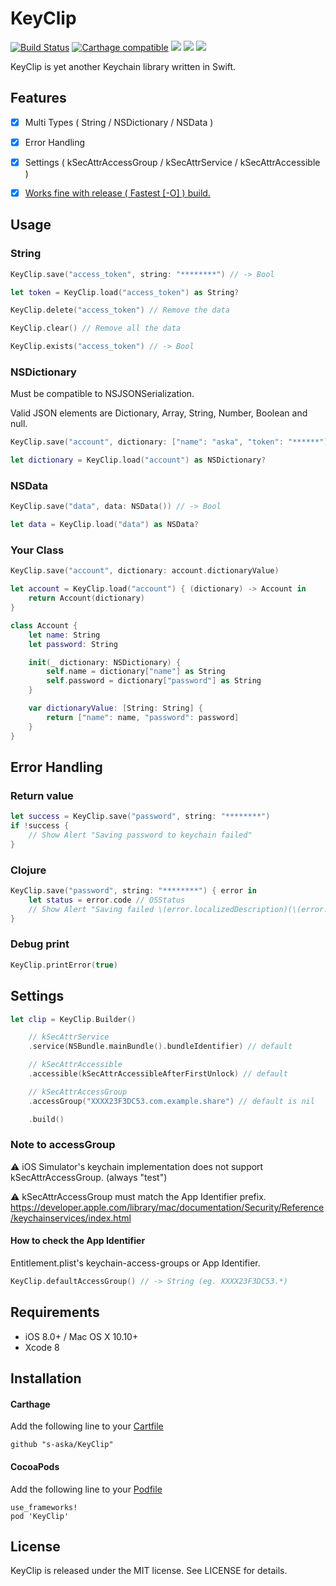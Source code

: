 # KeyClip

[![Build Status](https://www.bitrise.io/app/8ab98cb35d63d2a8.svg?token=bPKUkQrsCZT8SlQaflgdOA&branch=master)](https://www.bitrise.io/app/8ab98cb35d63d2a8)
[![Carthage compatible](https://img.shields.io/badge/Carthage-compatible-4BC51D.svg?style=flat)](https://github.com/Carthage/Carthage)
[![](https://img.shields.io/badge/Xcode-8%2B-brightgreen.svg?style=flat)]()
[![](https://img.shields.io/badge/iOS-8.0%2B-brightgreen.svg?style=flat)]()
[![](https://img.shields.io/badge/OS%20X-10.10%2B-brightgreen.svg?style=flat)]()

KeyClip is yet another Keychain library written in Swift.

## Features

- [x] Multi Types ( String / NSDictionary / NSData )
- [x] Error Handling
- [x] Settings ( kSecAttrAccessGroup / kSecAttrService / kSecAttrAccessible )
- [x] [Works fine with release ( Fastest \[-O\] ) build.](http://stackoverflow.com/questions/24145838/querying-ios-keychain-using-swift/27721328?stw=2#27721328)


## Usage

### String

```swift
KeyClip.save("access_token", string: "********") // -> Bool

let token = KeyClip.load("access_token") as String?

KeyClip.delete("access_token") // Remove the data

KeyClip.clear() // Remove all the data

KeyClip.exists("access_token") // -> Bool
```

### NSDictionary

Must be compatible to NSJSONSerialization.

Valid JSON elements are Dictionary, Array, String, Number, Boolean and null.

```swift
KeyClip.save("account", dictionary: ["name": "aska", "token": "******"]) // -> Bool

let dictionary = KeyClip.load("account") as NSDictionary?
```

### NSData

```swift
KeyClip.save("data", data: NSData()) // -> Bool

let data = KeyClip.load("data") as NSData?
```

### Your Class

```swift
KeyClip.save("account", dictionary: account.dictionaryValue)

let account = KeyClip.load("account") { (dictionary) -> Account in
    return Account(dictionary)
}

class Account {
    let name: String
    let password: String

    init(_ dictionary: NSDictionary) {
        self.name = dictionary["name"] as String
        self.password = dictionary["password"] as String
    }

    var dictionaryValue: [String: String] {
        return ["name": name, "password": password]
    }
}
```

## Error Handling

### Return value

```swift
let success = KeyClip.save("password", string: "********")
if !success {
    // Show Alert "Saving password to keychain failed"
}
```

### Clojure

```swift
KeyClip.save("password", string: "********") { error in
    let status = error.code // OSStatus
    // Show Alert "Saving failed \(error.localizedDescription)(\(error.code))"
}
```

### Debug print

```swift
KeyClip.printError(true)
```


## Settings

```swift
let clip = KeyClip.Builder()

    // kSecAttrService
    .service(NSBundle.mainBundle().bundleIdentifier) // default

    // kSecAttrAccessible
    .accessible(kSecAttrAccessibleAfterFirstUnlock) // default

    // kSecAttrAccessGroup
    .accessGroup("XXXX23F3DC53.com.example.share") // default is nil

    .build()
```

### Note to accessGroup

:warning: iOS Simulator's keychain implementation does not support kSecAttrAccessGroup. (always "test")

:warning: kSecAttrAccessGroup must match the App Identifier prefix. https://developer.apple.com/library/mac/documentation/Security/Reference/keychainservices/index.html

#### How to check the App Identifier

Entitlement.plist's keychain-access-groups or App Identifier.

```swift
KeyClip.defaultAccessGroup() // -> String (eg. XXXX23F3DC53.*)
```


## Requirements

- iOS 8.0+ / Mac OS X 10.10+
- Xcode 8


## Installation

#### Carthage

Add the following line to your [Cartfile](https://github.com/carthage/carthage)

```
github "s-aska/KeyClip"
```

#### CocoaPods

Add the following line to your [Podfile](https://guides.cocoapods.org/)

```
use_frameworks!
pod 'KeyClip'
```


## License

KeyClip is released under the MIT license. See LICENSE for details.
